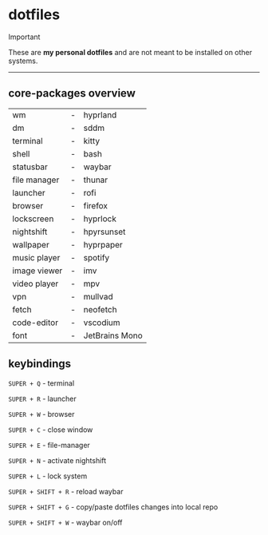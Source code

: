 # dotfiles

> [!IMPORTANT]
> These are **my personal dotfiles** and are not meant to be installed on other systems.

-------------------------------------

## core-packages overview
| | | |
|----------------|-|----------------|
| wm             |-| hyprland       |
| dm             |-| sddm           |
| terminal       |-| kitty          |
| shell          |-| bash           |
| statusbar      |-| waybar         |
| file manager   |-| thunar         |
| launcher       |-| rofi           |
| browser        |-| firefox        |
| lockscreen     |-| hyprlock       |
| nightshift     |-| hpyrsunset     |
| wallpaper      |-| hyprpaper      |
| music player   |-| spotify        |
| image viewer   |-| imv            |
| video player   |-| mpv            |
| vpn            |-| mullvad        |
| fetch          |-| neofetch       |
| code-editor    |-| vscodium       |
| font           |-| JetBrains Mono |

## keybindings

`SUPER + Q` - terminal

`SUPER + R` - launcher

`SUPER + W` - browser

`SUPER + C` - close window

`SUPER + E` - file-manager

`SUPER + N` - activate nightshift

`SUPER + L` - lock system

`SUPER + SHIFT + R` - reload waybar

`SUPER + SHIFT + G` - copy/paste dotfiles changes into local repo

`SUPER + SHIFT + W` - waybar on/off
